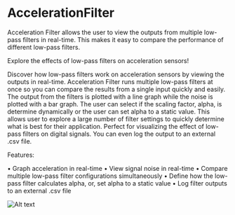 AccelerationFilter
==================

Acceleration Filter allows the user to view the outputs from multiple low-pass filters in real-time. This makes it easy to compare the performance of different low-pass filters.

Explore the effects of low-pass filters on acceleration sensors!

Discover how low-pass filters work on acceleration sensors by viewing the outputs in real-time. Acceleration Filter runs multiple low-pass filters at once so you can compare the results from a single input quickly and easily. The output from the filters is plotted with a line graph while the noise is plotted with a bar graph. The user can select if the scaling factor, alpha, is determine dynamically or the user can set alpha to a static value. This allows user to explore a large number of filter settings to quickly determine what is best for their application. Perfect for visualizing the effect of low-pass filters on digital signals. You can even log the output to an external .csv file.

Features:

• Graph acceleration in real-time
• View signal noise in real-time
• Compare multiple low-pass filter configurations simultaneously
• Define how the low-pass filter calculates alpha, or, set alpha to a static value
• Log filter outputs to an external .csv file

![Alt text](http://blog.kircherelectronics.com/blog/images/accelerationFilterScreenshot.png "Acceleration Filter Screenshot")
